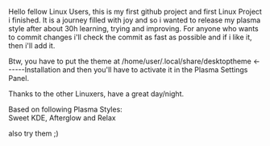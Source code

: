 Hello fellow Linux Users, this is my first github project and first Linux Project i finished.
It is a journey filled with joy and so i wanted to release my plasma style after about 30h learning, trying and improving. 
For anyone who wants to commit changes i'll check the commit as fast as possible and if i like it, then i'll add it.

Btw, you have to put the theme at /home/user/.local/share/desktoptheme <------Installation
and then you'll have to activate it in the Plasma Settings Panel.

Thanks to the other Linuxers,
have a great day/night.



Based on following Plasma Styles:              
Sweet KDE, Afterglow and
Relax

also try them ;)
